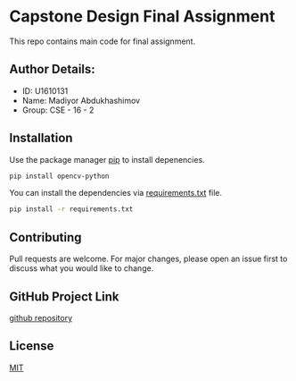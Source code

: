 # Capstone Design Final Assignment

This repo contains main code for final assignment.

## Author Details:
 - ID: U1610131
 - Name: Madiyor Abdukhashimov
 - Group: CSE - 16 - 2


## Installation

Use the package manager [pip](https://pip.pypa.io/en/stable/) to install depenencies.

```bash
pip install opencv-python
```

You can install the dependencies via [requirements.txt](https://github.com/abdukhashimov/capstone-design-homework4/blob/master/requirements.txt) file.

```bash
pip install -r requirements.txt
```


## Contributing
Pull requests are welcome. For major changes, please open an issue first to discuss what you would like to change.


## GitHub Project Link
[github repository](https://github.com/abdukhashimov/capstone-design-homework4)

## License
[MIT](https://choosealicense.com/licenses/mit/)

